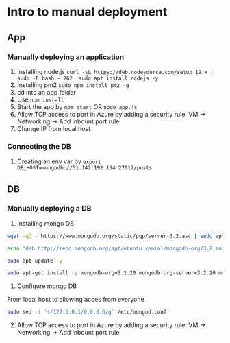 # Intro to manual deployment


## App

### Manually deploying an application
1. Installing node.js ```curl -sL https://deb.nodesource.com/setup_12.x | sudo -E bash -
  262  sudo apt install nodejs -y ```
2. Installing pm2 ``` sudo npm install pm2 -g ```
3. cd into an app folder
4. Use ``` npm install ```
5. Start the app by ```npm start``` OR ```node app.js```
6. Allow TCP access to port in Azure by adding a security rule: VM -> Networking -> Add inbount port rule
7. Change IP from local host

### Connecting the DB
1. Creating an env var by ```export DB_HOST=mongodb://51.142.192.154:27017/posts```

## DB
### Manually deploying a DB
1. Installing mongo DB  


```bash
wget -qO - https://www.mongodb.org/static/pgp/server-3.2.asc | sudo apt-key add -

echo "deb http://repo.mongodb.org/apt/ubuntu xenial/mongodb-org/3.2 multiverse" | sudo tee /etc/apt/sources.list.d/mongodb-org-3.2.list

sudo apt update -y

sudo apt-get install -y mongodb-org=3.2.20 mongodb-org-server=3.2.20 mongodb-org-shell=3.2.20 mongodb-org-mongos=3.2.20 mongodb-org-tools=3.2.20
```
1. Configure mongo DB

From local host to allowing acces from everyone
```bash
sudo sed -i 's/127.0.0.1/0.0.0.0/g' /etc/mongod.conf
```
2. Allow TCP access to port in Azure by adding a security rule: VM -> Networking -> Add inbount port rule